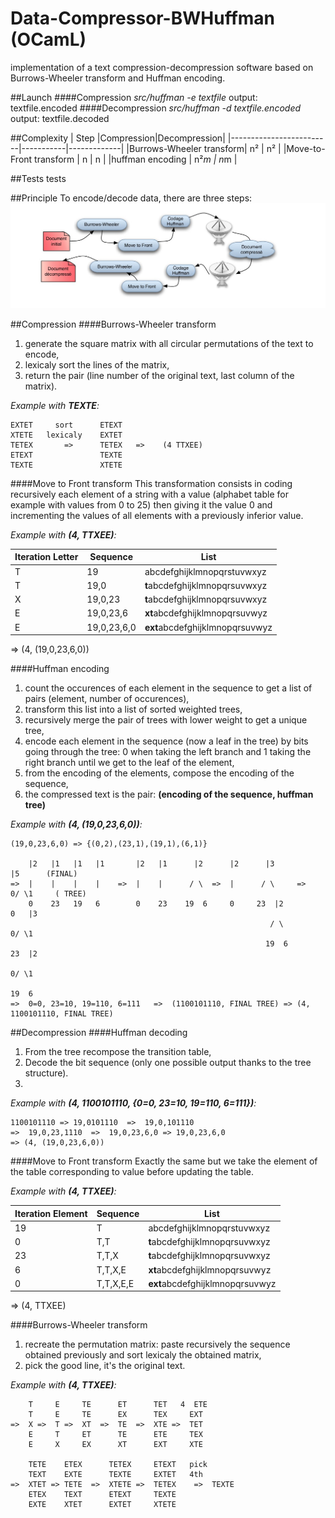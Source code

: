 # Data-Compressor-BWHuffman (OCamL)
implementation of a text compression-decompression software based on Burrows-Wheeler transform and Huffman encoding.

##Launch
####Compression
*src/huffman -e textfile*
output: textfile.encoded
####Decompression
*src/huffman -d textfile.encoded*
output: textfile.decoded

##Complexity
|           Step          |Compression|Decompression|
|-------------------------|-----------|-------------|
|Burrows-Wheeler transform|     n²    |      n²     |
|Move-to-Front transform  |      n    |       n     |
|huffman encoding         |    n²*m   |      n*m    |

##Tests
tests

##Principle
To encode/decode data, there are three steps:
![BWHuffman principle](https://github.com/pleleux-enseeiht/Data-Compressor-BWHuffman/blob/master/Graphics/Principle.png "BWHuffman principle")

##Compression
####Burrows-Wheeler transform
1. generate the square matrix with all circular permutations of the text to encode,
2. lexicaly sort the lines of the matrix,
3. return the pair (line number of the original text, last column of the matrix).

*Example with __TEXTE__:*
```
EXTET     sort      ETEXT
XTETE   lexicaly    EXTET
TETEX       =>      TETEX   =>    (4 TTXEE)
ETEXT               TEXTE
TEXTE               XTETE
```

####Move to Front transform
This transformation consists in coding recursively each element of a string with a value (alphabet table for example with values from 0 to 25) then giving it the value 0 and incrementing the values of all elements with a previously inferior value.

*Example with __(4, TTXEE)__:*

|Iteration Letter|   Sequence   |              List             |
|----------------|--------------|-------------------------------|
|        T       |19            |   abcdefghijklmnopqrstuvwxyz  |
|        T       |19,0          | **t**abcdefghijklmnopqrsuvwxyz|
|        X       |19,0,23       | **t**abcdefghijklmnopqrsuvwxyz|
|        E       |19,0,23,6     | **xt**abcdefghijklmnopqrsuvwyz|
|        E       |19,0,23,6,0   |**ext**abcdefghijklmnopqrsuvwyz|

=> (4, (19,0,23,6,0))

####Huffman encoding
1. count the occurences of each element in the sequence to get a list of pairs (element, number of occurences),
2. transform this list into a list of sorted weighted trees,
3. recursively merge the pair of trees with lower weight to get a unique tree,
4. encode each element in the sequence (now a leaf in the tree) by bits going through the tree: 0 when taking the left branch and 1 taking the right branch until we get to the leaf of the element,
5. from the encoding of the elements, compose the encoding of the sequence,
6. the compressed text is the pair: **(encoding of the sequence, huffman tree)**

*Example with __(4, (19,0,23,6,0))__:*
```
(19,0,23,6,0) => {(0,2),(23,1),(19,1),(6,1)}

    |2   |1   |1   |1       |2   |1      |2      |2      |3               |5      (FINAL)
=>  |    |    |    |    =>  |    |      / \  =>  |      / \     =>      0/ \1     ( TREE)
    0    23   19   6        0    23    19  6     0     23  |2           0   |3
                                                          / \             0/ \1
                                                         19  6            23  |2
                                                                            0/ \1
                                                                            19  6
=>  0=0, 23=10, 19=110, 6=111   =>  (1100101110, FINAL TREE) => (4, 1100101110, FINAL TREE)
```

##Decompression
####Huffman decoding
1. From the tree recompose the transition table,
2. Decode the bit sequence (only one possible output thanks to the tree structure).
3. 
*Example with __(4, 1100101110, {0=0, 23=10, 19=110, 6=111})__:*

```
1100101110 => 19,0101110  =>  19,0,101110
=>  19,0,23,1110  =>  19,0,23,6,0 => 19,0,23,6,0
=> (4, (19,0,23,6,0))
```

####Move to Front transform
Exactly the same but we take the element of the table corresponding to value before updating the table.

*Example with __(4, TTXEE)__:*

|Iteration Element|Sequence |              List             |
|-----------------|---------|-------------------------------|
|        19       |T        |   abcdefghijklmnopqrstuvwxyz  |
|        0        |T,T      | **t**abcdefghijklmnopqrsuvwxyz|
|        23       |T,T,X    | **t**abcdefghijklmnopqrsuvwxyz|
|        6        |T,T,X,E  | **xt**abcdefghijklmnopqrsuvwyz|
|        0        |T,T,X,E,E|**ext**abcdefghijklmnopqrsuvwyz|

=> (4, TTXEE)

####Burrows-Wheeler transform
1. recreate the permutation matrix: paste recursively the sequence obtained previously and sort lexicaly the obtained matrix,
2. pick the good line, it's the original text.

*Example with __(4, TTXEE)__:*
```
    T     E     TE      ET      TET   4  ETE
    T     E     TE      EX      TEX     EXT
=>  X =>  T =>  XT  =>  TE  =>  XTE =>  TET   
    E     T     ET      TE      ETE     TEX
    E     X     EX      XT      EXT     XTE

    TETE    ETEX      TETEX     ETEXT   pick
    TEXT    EXTE      TEXTE     EXTET   4th
=>  XTET => TETE  =>  XTETE =>  TETEX    =>  TEXTE
    ETEX    TEXT      ETEXT     TEXTE
    EXTE    XTET      EXTET     XTETE
```
